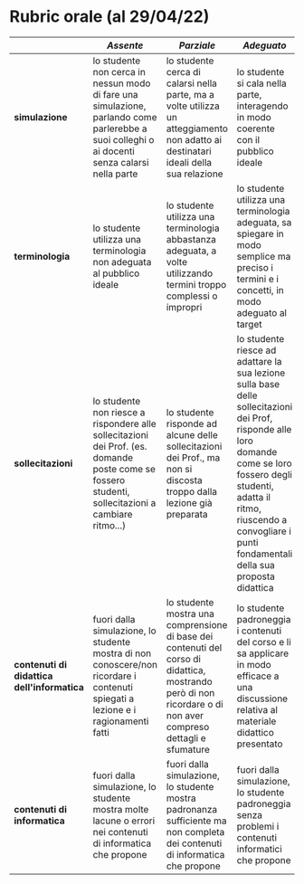 # Rubric orale (al 29/04/22)

|  | **_Assente_** | **_Parziale_** | **_Adeguato_** | **_Adeguato++_** |
|---|---|---|---|---|
| **simulazione** | lo studente non cerca in nessun modo di fare una simulazione, parlando come parlerebbe a suoi colleghi o ai docenti senza calarsi nella parte | lo studente cerca di calarsi nella parte, ma a volte utilizza un atteggiamento non adatto ai destinatari ideali della sua relazione | lo studente si cala nella parte, interagendo in modo coerente con il pubblico ideale | lo studente è coinvolgente e fa trasparire passione |
| **terminologia** | lo studente utilizza una terminologia non adeguata al pubblico ideale | lo studente utilizza una terminologia abbastanza adeguata, a volte utilizzando termini troppo complessi o impropri | lo studente utilizza una terminologia adeguata, sa spiegare in modo semplice ma preciso i termini e i concetti, in modo adeguato al target |  |
| **sollecitazioni** | lo studente non riesce a rispondere alle sollecitazioni dei Prof. (es. domande poste come se fossero studenti, sollecitazioni a cambiare ritmo...) | lo studente risponde ad alcune delle sollecitazioni dei Prof., ma non si discosta troppo dalla lezione già preparata | lo studente riesce ad adattare la sua lezione sulla base delle sollecitazioni dei Prof, risponde alle loro domande come se loro fossero degli studenti, adatta il ritmo, riuscendo a convogliare i punti fondamentali della sua proposta didattica |  |
| **contenuti di didattica dell'informatica** | fuori dalla simulazione, lo studente mostra di non conoscere/non ricordare i contenuti spiegati a lezione e i ragionamenti fatti | lo studente mostra una comprensione di base dei contenuti del corso di didattica, mostrando però di non ricordare o di non aver compreso dettagli e sfumature | lo studente padroneggia i contenuti del corso e li sa applicare in modo efficace a una discussione relativa al materiale didattico presentato |  |
| **contenuti di informatica** | fuori dalla simulazione, lo studente mostra molte lacune o errori nei contenuti di informatica che propone | fuori dalla simulazione, lo studente mostra padronanza sufficiente ma non completa dei contenuti di informatica che propone | fuori dalla simulazione, lo studente padroneggia senza problemi i contenuti informatici che propone |  |

